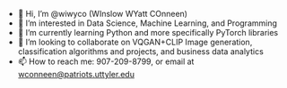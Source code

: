 - 👋 Hi, I’m @wiwyco (WInslow WYatt COnneen)
- 👀 I’m interested in Data Science, Machine Learning, and Programming
- 🌱 I’m currently learning Python and more specifically PyTorch libraries
- 💞️ I’m looking to collaborate on VQGAN+CLIP Image generation, classification algorithms and projects, and business data analytics
- 📫 How to reach me: 907-209-8799, or email at wconneen@patriots.uttyler.edu

<!---
wiwyco/wiwyco is a ✨ special ✨ repository because its `README.md` (this file) appears on your GitHub profile.
You can click the Preview link to take a look at your changes.
--->
